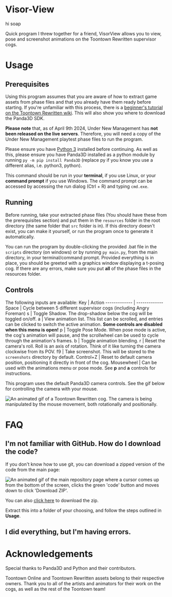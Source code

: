 # Visor-View
hi soap

Quick program I threw together for a friend, VisorView allows you to view, pose and screenshot animations on the Toontown Rewritten supervisor cogs.

# Usage
## Prerequisites
Using this program assumes that you are aware of how to extract game assets from phase files and that you already have them ready before starting. If you're unfamiliar with this process, there is a [beginner's tutorial on the Toontown Rewritten wiki](https://toontownrewritten.wiki/Phase_files). This will also show you where to download the Panda3D SDK.

**Please note** that, as of April 9th 2024, Under New Management has **not been released on the live servers**. Therefore, you will need a copy of the Under New Management playtest phase files to run the program.

Please ensure you have [Python 3](https://www.python.org/downloads/) installed before continuing. As well as this, please ensure you have Panda3D installed as a python module by running `py -m pip install Panda3D` (replace py if you know you use a different alias, i.e. python3, python). 

This command should be run in your **terminal**, if you use Linux, or your **command prompt** if you use Windows. The command prompt can be accessed by accessing the run dialog (Ctrl + R) and typing `cmd.exe`.

## Running
Before running, take your extracted phase files (You should have these from the prerequisites section) and put them in the `resources` folder in the root directory (the same folder that `src` folder is in). If this directory doesn't exist, you can make it yourself, or run the program once to generate it automatically.

You can run the program by double-clicking the provided .bat file in the `scripts` directory (on windows) or by running `py main.py`, from the main directory, in your terminal/command prompt. Provided everything is in place, you should be greeted with a graphics window displaying a t-posing cog. If there are any errors, make sure you put **all** of the phase files in the resources folder.

## Controls
The following inputs are available:
Key           | Action
------------- | -------------
Space         | Cycle between 5 different supervisor cogs (including Angry Foreman)
s             | Toggle Shadow. The drop-shadow below the cog will be toggled on/off.
a             | View animation list. This list can be scrolled, and entries can be clicked to switch the active animation. **Some controls are disabled when this menu is open!**
p             | Toggle Pose Mode. When pose mode is active, the cog's animation will pause, and the scrollwheel can be used to cycle through the animation's frames.
b             | Toggle animation blending.
r             | Reset the camera's roll. Roll is an axis of rotation. Think of it like turning the camera clockwise from its POV.
f9            | Take screenshot. This will be stored to the `screenshots` directory by default.
Control+Z     | Reset to default camera position, positioning it directly in front of the cog.
Mousewheel    | Can be used with the animations menu or pose mode. See **p** and **a** controls for instructions.

This program uses the default Panda3D camera controls. See the gif below for controlling the camera with your mouse.

![An animated gif of a Toontown Rewritten cog. The camera is being manipulated by the mouse movement, both rotationally and positionally.](assets/camera.gif)

# FAQ
## I'm not familiar with GitHub. How do I download the code?
If you don't know how to use git, you can download a zipped version of the code from the main page:

![An animated gif of the main repository page where a cursor comes up from the bottom of the screen, clicks the green 'code' button and moves down to click 'Download ZIP'.](assets/downloading.gif)

You can also [click here](https://github.com/BoggTech/VisorView/archive/refs/heads/main.zip) to download the zip.

Extract this into a folder of your choosing, and follow the steps outlined in **Usage**.

## I did everything, but I'm having errors.


# Acknowledgements

Special thanks to Panda3D and Python and their contributors. 

Toontown Online and Toontown Rewritten assets belong to their respective owners. Thank you to all of the artists and animators for their work on the cogs, as well as the rest of the Toontown team!
